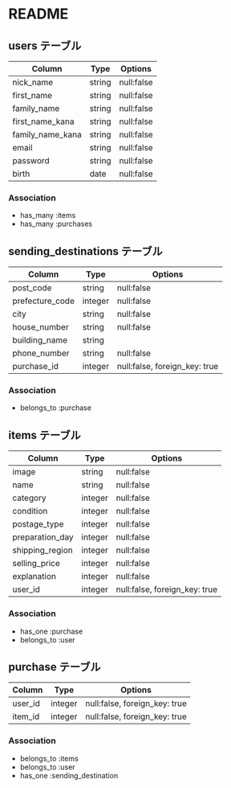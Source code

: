 # README


## users テーブル

| Column            | Type      | Options     |
| ---------------   | --------- | ----------- |
| nick_name         | string    | null:false  |
| first_name        | string    | null:false  |
| family_name       | string    | null:false  |
| first_name_kana   | string    | null:false  |
| family_name_kana  | string    | null:false  |
| email             | string    | null:false  |
| password          | string    | null:false  |
| birth             | date      | null:false  |

### Association

- has_many :items
- has_many :purchases



## sending_destinations  テーブル

| Column                      | Type       | Options    |
| --------------------------- | ---------- | ---------- |
| post_code                   | string     | null:false |
| prefecture_code             | integer    | null:false |
| city                        | string     | null:false | 
| house_number                | string     | null:false | 
| building_name               | string     |            |
| phone_number                | string     | null:false | 
| purchase_id                 | integer    | null:false, foreign_key: true |


### Association

- belongs_to :purchase


## items テーブル

| Column             | Type     | Options    |
| ------------------ | -------- | ---------- |
| image              | string   | null:false |
| name               | string   | null:false |
| category           | integer  | null:false |
| condition          | integer  | null:false |
| postage_type       | integer  | null:false |
| preparation_day    | integer  | null:false |
| shipping_region    | integer  | null:false |
| selling_price      | integer  | null:false |
| explanation        | integer  | null:false |
| user_id            | integer  | null:false, foreign_key: true |

### Association
- has_one :purchase
- belongs_to :user



## purchase テーブル

| Column     | Type       | Options                       |
| ---------- | ---------- | ----------------------------- |
| user_id    | integer    | null:false, foreign_key: true |
| item_id    | integer    | null:false, foreign_key: true |

### Association

- belongs_to :items
- belongs_to :user
- has_one :sending_destination
